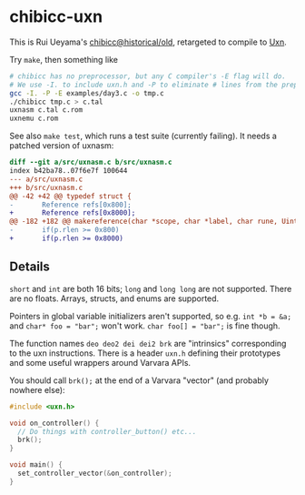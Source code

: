 # chibicc-uxn

This is Rui Ueyama's [chibicc@historical/old](https://github.com/rui314/chibicc/tree/historical/old), retargeted to compile to [Uxn](https://100r.co/site/uxn.html).

Try `make`, then something like

```sh
# chibicc has no preprocessor, but any C compiler's -E flag will do.
# We use -I. to include uxn.h and -P to eliminate # lines from the preprocessor output.
gcc -I. -P -E examples/day3.c -o tmp.c
./chibicc tmp.c > c.tal
uxnasm c.tal c.rom
uxnemu c.rom
```

See also `make test`, which runs a test suite (currently failing). It needs a patched version of uxnasm:

```patch
diff --git a/src/uxnasm.c b/src/uxnasm.c
index b42ba78..07f6e7f 100644
--- a/src/uxnasm.c
+++ b/src/uxnasm.c
@@ -42 +42 @@ typedef struct {
-       Reference refs[0x800];
+       Reference refs[0x8000];
@@ -182 +182 @@ makereference(char *scope, char *label, char rune, Uint16 addr)
-       if(p.rlen >= 0x800)
+       if(p.rlen >= 0x8000)
```

## Details

`short` and `int` are both 16 bits; `long` and `long long` are not supported. There are no floats. Arrays, structs, and enums are supported.

Pointers in global variable initializers aren't supported, so e.g. `int *b = &a;` and `char* foo = "bar";` won't work. `char foo[] = "bar";` is fine though.

The function names `deo deo2 dei dei2 brk` are "intrinsics" corresponding to the uxn instructions. There is a header `uxn.h` defining their prototypes and some useful wrappers around Varvara APIs.

You should call `brk();` at the end of a Varvara "vector" (and probably nowhere else):

```c
#include <uxn.h>

void on_controller() {
  // Do things with controller_button() etc...
  brk();
}

void main() {
  set_controller_vector(&on_controller);
}
```
